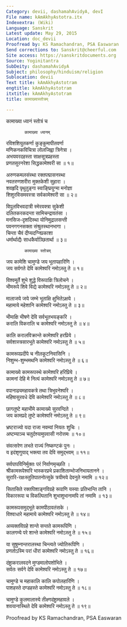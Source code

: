 ```yaml
---
Category: devii, dashamahAvidyA, devI
File name: kAmAkhyAstotra.itx
Indexextra: (Wiki)
Language: Sanskrit
Latest update: May 29, 2015
Location: doc_devii
Proofread by: KS Ramachandran, PSA Easwaran
Send corrections to: Sanskrit@cheerful.com
Site access: https://sanskritdocuments.org
Source: Yoginitantra
SubDeity: dashamahAvidyA
Subject: philosophy/hinduism/religion
Sublocation: devii
Text title: kAmAkhyAstotram
engtitle: kAmAkhyAstotram
itxtitle: kAmAkhyAstotram
title: कामाख्यास्तोत्रम्

---
```

  
 कामाख्या ध्यानं स्तोत्रं च   
   
           कामाख्या ध्यानम्  
रविशशियुतकर्णा कुङ्कुमापीतवर्णा  
मणिकनकविचित्रा लोलजिह्वा त्रिनेत्रा ।  
अभयवरदहस्ता साक्षसूत्रप्रहस्ता  
प्रणतसुरनरेशा सिद्धकामेश्वरी सा ॥ १॥  
  
अरुणकमलसंस्था रक्तपद्मासनस्था  
नवतरुणशरीरा मुक्तकेशी सुहारा ।  
शवहृदि पृथुतुङ्गा स्वाङ्घ्रियुग्मा मनोज्ञा  
शिशुरविसमवस्त्रा सर्वकामेश्वरी सा ॥ २॥  
  
विपुलविभवदात्री स्मेरवक्त्रा सुकेशी  
दलितकरकदन्ता सामिचन्द्रावतंसा ।  
मनसिज-दृशदिस्था योनिमुद्रालसन्ती  
पवनगगनसक्ता संश्रुतस्थानभागा ।  
चिन्ता चैवं दीप्यदग्निप्रकाशा  
धर्मार्थाद्यैः साधकैर्वाञ्छितार्था ॥ ३॥  
  
           कामाख्या स्तोत्रम्  
जय कामेशि चामुण्डे जय भूतापहारिणि ।  
जय सर्वगते देवि कामेश्वरि नमोऽस्तु ते ॥ १॥  
  
विश्वमूर्ते शुभे शुद्धे विरूपाक्षि त्रिलोचने ।  
भीमरूपे शिवे विद्ये कामेश्वरि नमोऽस्तु ते ॥ २॥  
  
मालाजये जये जम्भे भूताक्षि क्षुभितेऽक्षये ।  
महामाये महेशानि कामेश्वरि नमोऽस्तु ते ॥ ३॥  
  
भीमाक्षि भीषणे देवि सर्वभूतभयङ्करि ।  
करालि विकरालि च कामेश्वरि नमोऽस्तु ते ॥ ४॥  
  
कालि करालविक्रान्ते कामेश्वरि हरप्रिये ।  
सर्वशास्त्रसारभूते कामेश्वरि नमोऽस्तु ते ॥ ५॥  
  
कामरूपप्रदीपे च नीलकूटनिवासिनि ।  
निशुम्भ-शुम्भमथनि कामेश्वरि नमोऽस्तु ते ॥ ६॥  
  
कामाख्ये कामरूपस्थे कामेश्वरि हरिप्रिये ।  
कामनां देहि मे नित्यं कामेश्वरि नमोऽस्तु ते ॥ ७॥  
  
वपानाढ्यमहावकत्रे तथा त्रिभुवनेश्वरि ।  
महिषासुरवधे देवि कामेश्वरि नमोऽस्तु ते ॥ ८॥  
  
छागतुष्टे महाभीमे कामाख्ये सुरवन्दिते ।  
जय कामप्रदे तुष्टे कामेश्वरि नमोऽस्तु ते ॥ ९॥  
  
भ्रष्टराज्यो यदा राजा नवम्यां नियतः शुचिः ।  
अष्टम्याञ्च चतुर्दश्यामुपवासी नरोत्तमः ॥ १०॥  
  
संवत्सरेण लभते राज्यं निष्कण्टकं पुनः ।  
य इदंशृणुयाद् भक्त्या तव देवि समुद्भवम् ॥ ११॥  
  
सर्वपापविनिर्मुक्तः परं निर्वाणमृच्छति ।  
श्रीकामरूपेश्वरि भास्करप्रभे प्रकाशिताम्भोजनिभायतानने ।  
सुरारि-रक्षःस्तुतिपातनोत्सुके त्रयीमये देवनुते नमामि ॥ १२॥  
  
सितासिते रक्तपिशाङ्गविग्रहे रूपाणि यस्याः प्रतिभान्ति तानि ।  
विकाररूपा च विकल्पितानि शुभाशुभानामपि तां नमामि ॥ १३॥  
  
कामरूपसमुद्भूते कामपीठावतंसके ।  
विश्वाधारे महामाये कामेश्वरि नमोऽस्तु ते ॥ १४॥  
  
अव्यक्तविग्रहे शान्ते सन्तते कामरूपिणि ।  
कालगम्ये परे शान्ते कामेश्वरि नमोऽस्तु ते ॥ १५॥  
  
या सुषुम्नान्तरालस्था चिन्त्यते ज्योतिरूपिणि ।  
प्रणतोऽस्मि परां धीरां कामेश्वरि नमोऽस्तु ते ॥ १६॥  
  
दंष्ट्राकरालवदने मुण्डमालोपशोभिते ।  
सर्वतः सर्वगे देवि कामेश्वरि नमोऽस्तु ते ॥ १७॥  
  
चामुण्डे च महाकालि कालि कपोलहारिणि ।  
पाशहस्ते दण्डहस्ते कामेश्वरि नमोऽस्तु ते ॥ १८॥  
  
चामुण्डे कुलमालास्ये तीक्ष्णदंष्ट्रामहावले ।  
शवयानास्थिते देवि कामेश्वरि नमोऽस्तु ते ॥ १९॥  
  
  
Proofread by KS Ramachandran, PSA Easwaran  
  
  

